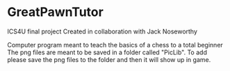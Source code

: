 # GreatPawnTutor
ICS4U final project
Created in collaboration with Jack Noseworthy


Computer program meant to teach the basics of a chess to a total beginner
The png files are meant to be saved in a folder called "PicLib".
To add please save the png files to the folder and then it will show up in game.
